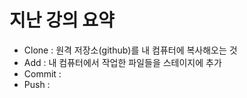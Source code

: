 # 지난 강의 요약
- Clone : 원격 저장소(github)를 내 컴퓨터에 복사해오는 것
- Add : 내 컴퓨터에서 작업한 파일들을 스테이지에 추가
- Commit : 
- Push : 